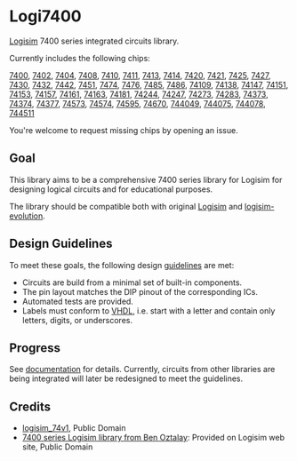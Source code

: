# Logi7400

[Logisim](http://www.cburch.com/logisim/) 7400 series integrated circuits library.

Currently includes the following chips:

[7400](doc/7400.md), [7402](doc/7402.md), [7404](doc/7404.md), [7408](doc/7408.md), [7410](doc/7410.md), [7411](doc/7411.md), [7413](doc/7413.md), [7414](doc/7414.md), [7420](doc/7420.md), [7421](doc/7421.md), [7425](doc/7425.md), [7427](doc/7427.md), [7430](doc/7430.md), [7432](doc/7432.md), [7442](doc/7442.md), [7451](doc/7451.md), [7474](doc/7474.md), [7476](doc/7476.md), [7485](doc/7485.md), [7486](doc/7486.md), [74109](doc/74109.md), [74138](doc/74138.md), [74147](doc/74147.md), [74151](doc/74151.md), [74153](doc/74153.md), [74157](doc/74157.md), [74161](doc/74161.md), [74163](doc/74163.md), [74181](doc/74181.md), [74244](doc/74244.md), [74247](doc/74247.md), [74273](doc/74273.md), [74283](doc/74283.md), [74373](doc/74373.md), [74374](doc/74374.md), [74377](doc/74377.md), [74573](doc/74573.md), [74574](doc/74574.md), [74595](doc/74595.md), [74670](doc/74670.md), [744049](doc/744049.md), [744075](doc/744075.md), [744078](doc/744078.md), [744511](doc/744511.md)

You're welcome to request missing chips by opening an issue.

## Goal

This library aims to be a comprehensive 7400 series library for Logisim for designing logical circuits and for educational purposes.

The library should be compatible both with original [Logisim](http://www.cburch.com/logisim/) and [logisim-evolution](https://github.com/reds-heig/logisim-evolution).

## Design Guidelines

To meet these goals, the following design [guidelines](guidelines.md) are met:

* Circuits are build from a minimal set of built-in components.
* The pin layout matches the DIP pinout of the corresponding ICs.
* Automated tests are provided.
* Labels must conform to [VHDL](https://en.wikipedia.org/wiki/VHDL), i.e. start with a letter and contain only letters, digits, or underscores.

## Progress

See [documentation](doc/README.md) for details. Currently, circuits from other libraries are
being integrated will later be redesigned to meet the guidelines.

## Credits

* [logisim_74v1](http://74x.weebly.com/blog/library-of-7400-logic-for-logisim), Public Domain
* [7400 series Logisim library from Ben Oztalay](http://www.cburch.com/logisim/download/7400-lib.zip): Provided on Logisim web site, Public Domain
